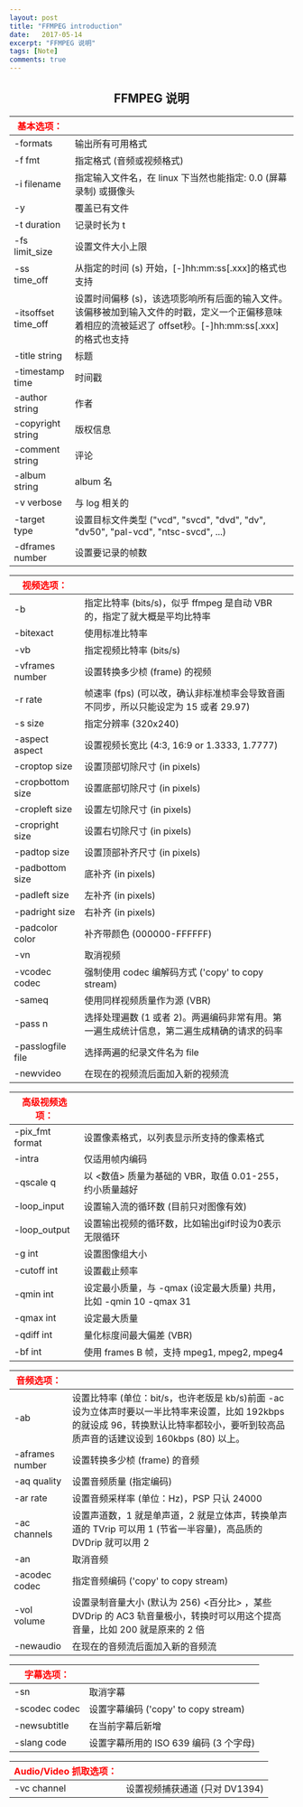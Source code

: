 ```yaml
---
layout: post
title: "FFMPEG introduction"
date:   2017-05-14
excerpt: "FFMPEG 说明"
tags: [Note]
comments: true
---
```


<center><h2>FFMPEG 说明</h2></center>

<!--more-->

| <font color="red">基本选项：</font>               |                                          |
| ------------------- | ---------------------------------------- |
| -formats            | 输出所有可用格式                                 |
| -f  fmt             | 指定格式 (音频或视频格式)                           |
| -i filename         | 指定输入文件名，在 linux 下当然也能指定: 0.0 (屏幕录制) 或摄像头 |
| -y                  | 覆盖已有文件                                   |
| -t duration         | 记录时长为 t                                  |
| -fs limit_size      | 设置文件大小上限                                 |
| -ss time_off        | 从指定的时间 (s) 开始，[-]hh:mm:ss[.xxx]的格式也支持    |
| -itsoffset time_off | 设置时间偏移 (s)，该选项影响所有后面的输入文件。该偏移被加到输入文件的时戳，定义一个正偏移意味着相应的流被延迟了 offset秒。[-]hh:mm:ss[.xxx] 的格式也支持 |
| -title string       | 标题                                       |
| -timestamp time     | 时间戳                                      |
| -author  string     | 作者                                       |
| -copyright string   | 版权信息                                     |
| -comment string     | 评论                                       |
| -album string       | album 名                                  |
| -v verbose          | 与 log 相关的                                |
| -target type        | 设置目标文件类型 ("vcd", "svcd",  "dvd", "dv", "dv50", "pal-vcd", "ntsc-svcd", ...) |
| -dframes number     | 设置要记录的帧数                                 |

| <font color="red">视频选项：</font>            |                                          |
| ----------------- | ---------------------------------------- |
| -b                | 指定比特率 (bits/s)，似乎 ffmpeg 是自动 VBR 的，指定了就大概是平均比特率 |
| -bitexact         | 使用标准比特率                                  |
| -vb               | 指定视频比特率 (bits/s)                         |
| -vframes  number  | 设置转换多少桢 (frame) 的视频                      |
| -r rate           | 帧速率 (fps) (可以改，确认非标准桢率会导致音画不同步，所以只能设定为 15 或者 29.97) |
| -s size           | 指定分辨率 (320x240)                          |
| -aspect aspect    | 设置视频长宽比 (4:3, 16:9 or 1.3333, 1.7777)    |
| -croptop  size    | 设置顶部切除尺寸 (in pixels)                     |
| -cropbottom size  | 设置底部切除尺寸 (in pixels)                     |
| -cropleft size    | 设置左切除尺寸 (in pixels)                      |
| -cropright size   | 设置右切除尺寸 (in pixels)                      |
| -padtop size      | 设置顶部补齐尺寸 (in pixels)                     |
| -padbottom size   | 底补齐 (in pixels)                          |
| -padleft size     | 左补齐 (in pixels)                          |
| -padright size    | 右补齐 (in pixels)                          |
| -padcolor color   | 补齐带颜色 (000000-FFFFFF)                    |
| -vn               | 取消视频                                     |
| -vcodec  codec    | 强制使用 codec 编解码方式 ('copy' to copy stream) |
| -sameq            | 使用同样视频质量作为源 (VBR)                        |
| -pass n           | 选择处理遍数 (1 或者 2)。两遍编码非常有用。第一遍生成统计信息，第二遍生成精确的请求的码率 |
| -passlogfile file | 选择两遍的纪录文件名为 file                         |
| -newvideo         | 在现在的视频流后面加入新的视频流                         |

| <font color="red">高级视频选项：</font>           |                                          |
| ---------------- | ---------------------------------------- |
| -pix_fmt  format | 设置像素格式，以列表显示所支持的像素格式                     |
| -intra           | 仅适用帧内编码                                  |
| -qscale q        | 以 <数值> 质量为基础的 VBR，取值 0.01-255，约小质量越好     |
| -loop_input      | 设置输入流的循环数 (目前只对图像有效)                     |
| -loop_output     | 设置输出视频的循环数，比如输出gif时设为0表示无限循环             |
| -g  int          | 设置图像组大小                                  |
| -cutoff int      | 设置截止频率                                   |
| -qmin int        | 设定最小质量，与 -qmax (设定最大质量) 共用，比如 -qmin 10 -qmax 31 |
| -qmax int        | 设定最大质量                                   |
| -qdiff int       | 量化标度间最大偏差 (VBR)                          |
| -bf  int         | 使用 frames B 帧，支持 mpeg1, mpeg2, mpeg4     |

| <font color="red">音频选项：</font>          |                                          |
| --------------- | ---------------------------------------- |
| -ab             | 设置比特率 (单位：bit/s，也许老版是 kb/s)前面 -ac 设为立体声时要以一半比特率来设置，比如 192kbps 的就设成 96，转换默认比特率都较小，要听到较高品质声音的话建议设到 160kbps (80) 以上。 |
| -aframes number | 设置转换多少桢 (frame) 的音频                      |
| -aq  quality    | 设置音频质量 (指定编码)                            |
| -ar rate        | 设置音频采样率 (单位：Hz)，PSP 只认 24000             |
| -ac channels    | 设置声道数，1 就是单声道，2 就是立体声，转换单声道的 TVrip 可以用 1 (节省一半容量)，高品质的 DVDrip 就可以用 2 |
| -an             | 取消音频                                     |
| -acodec codec   | 指定音频编码 ('copy'  to copy stream)          |
| -vol volume     | 设置录制音量大小 (默认为 256) <百分比> ，某些 DVDrip 的 AC3 轨音量极小，转换时可以用这个提高音量，比如 200 就是原来的 2 倍 |
| -newaudio       | 在现在的音频流后面加入新的音频流                         |

| <font color="red">字幕选项：</font>          |                                |
| -------------- | ------------------------------ |
| -sn            | 取消字幕                           |
| -scodec  codec | 设置字幕编码 ('copy' to copy stream) |
| -newsubtitle   | 在当前字幕后新增                       |
| -slang code    | 设置字幕所用的 ISO 639 编码 (3 个字母)     |

| <font color="red">Audio/Video 抓取选项：</font> |                      |
| ----------------- | -------------------- |
| -vc channel       | 设置视频捕获通道 (只对 DV1394) |